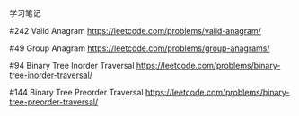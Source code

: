 学习笔记

#242 Valid Anagram
https://leetcode.com/problems/valid-anagram/

#49 Group Anagram
https://leetcode.com/problems/group-anagrams/

#94 Binary Tree Inorder Traversal
https://leetcode.com/problems/binary-tree-inorder-traversal/

#144 Binary Tree Preorder Traversal
https://leetcode.com/problems/binary-tree-preorder-traversal/